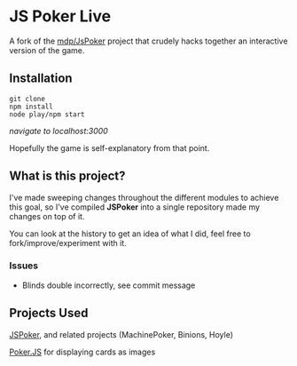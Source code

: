 # JS Poker Live

A fork of the [mdp/JsPoker](https://github.com/mdp/JsPoker) project that crudely hacks together an interactive version of the game.

## Installation

    git clone
    npm install
    node play/npm start
  *navigate to localhost:3000*

Hopefully the game is self-explanatory from that point.

## What is this project?

I've made sweeping changes throughout the different modules to achieve this goal, so I've compiled **JSPoker** into a single repository made my changes on top of it.

You can look at the history to get an idea of what I did, feel free to fork/improve/experiment with it.

### Issues

- Blinds double incorrectly, see commit message

## Projects Used

[JSPoker](https://github.com/mdp/JsPoker), and related projects (MachinePoker, Binions, Hoyle)

[Poker.JS](https://github.com/Tairraos/Poker.JS) for displaying cards as images
